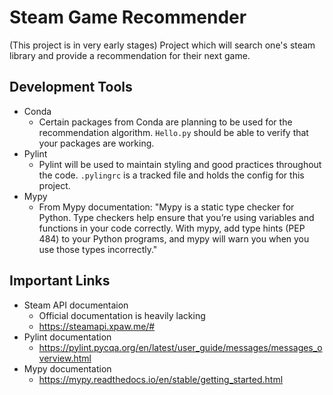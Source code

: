 # Steam Game Recommender
(This project is in very early stages)
Project which will search one's steam library and provide a recommendation for their next game.

## Development Tools
- Conda
  - Certain packages from Conda are planning to be used for the recommendation algorithm. `Hello.py` should be able to verify that your packages are working.
- Pylint
  - Pylint will be used to maintain styling and good practices throughout the code. `.pylingrc` is a tracked file and holds the config for this project.
- Mypy
  - From Mypy documentation: "Mypy is a static type checker for Python. Type checkers help ensure that you’re using variables and functions in your code correctly. With mypy, add type hints (PEP 484) to your Python programs, and mypy will warn you when you use those types incorrectly."
## Important Links
- Steam API documentaion
  	- Official documentation is heavily lacking
  	- https://steamapi.xpaw.me/#
- Pylint documentation
	- https://pylint.pycqa.org/en/latest/user_guide/messages/messages_overview.html
- Mypy documentation
	- https://mypy.readthedocs.io/en/stable/getting_started.html
